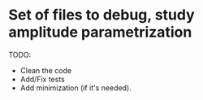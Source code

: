 # Set of files to debug, study amplitude parametrization


TODO: 

- Clean the code
- Add/Fix tests
- Add minimization (if it's needed).
